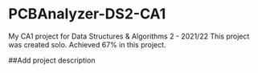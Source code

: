 # PCBAnalyzer-DS2-CA1

My CA1 project for Data Structures & Algorithms 2 - 2021/22
This project was created solo.
Achieved 67% in this project.

##Add project description
